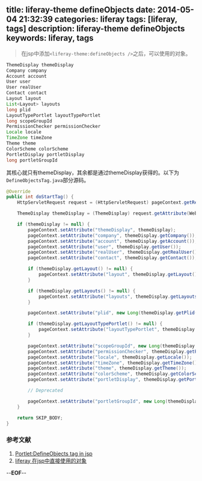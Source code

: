 title: liferay-theme defineObjects
date: 2014-05-04 21:32:39
categories: liferay
tags: [liferay, tags]
description: liferay-theme defineObjects
keywords: liferay, tags
---
> 在jsp中添加`<liferay-theme:defineObjects />`之后，可以使用的对象。

``` java
ThemeDisplay themeDisplay
Company company
Account account
User user
User realUser
Contact contact
Layout layout
List<Layout> layouts
long plid
LayoutTypePortlet layoutTypePortlet
long scopeGroupId
PermissionChecker permissionChecker
Locale locale
TimeZone timeZone
Theme theme
ColorScheme colorScheme
PortletDisplay portletDisplay
long portletGroupId
```
<!--more-->
其核心就只有themeDisplay，其余都是通过themeDisplay获得的。以下为`DefineObjectsTag.java`部分源码。
``` java
@Override
public int doStartTag() {
    HttpServletRequest request = (HttpServletRequest) pageContext.getRequest();

    ThemeDisplay themeDisplay = (ThemeDisplay) request.getAttribute(WebKeys.THEME_DISPLAY);

    if (themeDisplay != null) {
        pageContext.setAttribute("themeDisplay", themeDisplay);
        pageContext.setAttribute("company", themeDisplay.getCompany());
        pageContext.setAttribute("account", themeDisplay.getAccount());
        pageContext.setAttribute("user", themeDisplay.getUser());
        pageContext.setAttribute("realUser", themeDisplay.getRealUser());
        pageContext.setAttribute("contact", themeDisplay.getContact());

        if (themeDisplay.getLayout() != null) {
            pageContext.setAttribute("layout", themeDisplay.getLayout());
        }

        if (themeDisplay.getLayouts() != null) {
            pageContext.setAttribute("layouts", themeDisplay.getLayouts());
        }

        pageContext.setAttribute("plid", new Long(themeDisplay.getPlid()));

        if (themeDisplay.getLayoutTypePortlet() != null) {
            pageContext.setAttribute("layoutTypePortlet", themeDisplay.getLayoutTypePortlet());
        }

        pageContext.setAttribute("scopeGroupId", new Long(themeDisplay.getScopeGroupId()));
        pageContext.setAttribute("permissionChecker", themeDisplay.getPermissionChecker());
        pageContext.setAttribute("locale", themeDisplay.getLocale());
        pageContext.setAttribute("timeZone", themeDisplay.getTimeZone());
        pageContext.setAttribute("theme", themeDisplay.getTheme());
        pageContext.setAttribute("colorScheme", themeDisplay.getColorScheme());
        pageContext.setAttribute("portletDisplay", themeDisplay.getPortletDisplay());

        // Deprecated

        pageContext.setAttribute("portletGroupId", new Long(themeDisplay.getScopeGroupId()));
    }

    return SKIP_BODY;
}
```

### 参考文献
1. [Portlet:DefineObjects tag in jsp](http://www.liferay.com/zh/community/forums/-/message_boards/message/5997940)
2. [liferay 在jsp中直接使用的对象](http://blog.csdn.net/wenyitao880901/article/details/6181129)

--**EOF**--

